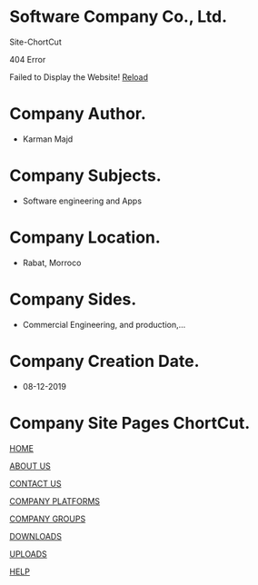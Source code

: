# Software Company Co., Ltd.
Site-ChortCut

404 Error

Failed to Display the Website! [Reload](https://sites.google.com/view/softwate-company-co-ltd/home?authuser=0)

# Company Author.
- Karman Majd

# Company Subjects.
- Software engineering and Apps

# Company Location.
- Rabat, Morroco

# Company Sides.
- Commercial Engineering, and production,...

# Company Creation Date.
- 08-12-2019

# Company Site Pages ChortCut.

[HOME](https://sites.google.com/view/softwate-company-co-ltd/home?authuser=0)

[ABOUT US](https://sites.google.com/view/softwate-company-co-ltd/about-us?authuser=0)

[CONTACT US](https://sites.google.com/view/softwate-company-co-ltd/contact?authuser=0)

[COMPANY PLATFORMS](https://sites.google.com/view/softwate-company-co-ltd/company-platforms?authuser=0)

[COMPANY GROUPS](https://sites.google.com/view/softwate-company-co-ltd/company-groups?authuser=0)

[DOWNLOADS](https://sites.google.com/view/softwate-company-co-ltd/downloads?authuser=0)

[UPLOADS](https://sites.google.com/view/softwate-company-co-ltd/uploads?authuser=0)

[HELP](https://sites.google.com/view/softwate-company-co-ltd/help?authuser=0)
